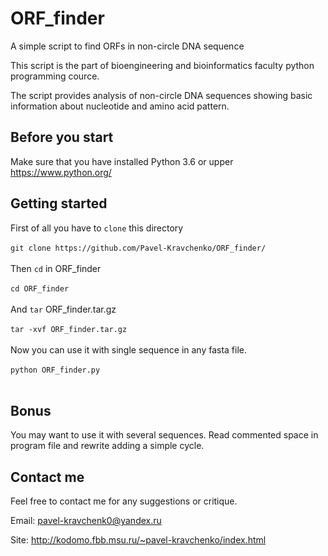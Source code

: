 # ORF_finder
A simple script to find ORFs in non-circle DNA sequence

This script is the part of bioengineering and bioinformatics faculty python programming cource.

The script provides analysis of non-circle DNA sequences showing basic information about nucleotide and amino acid pattern.

## Before you start

Make sure that you have installed Python 3.6 or upper https://www.python.org/

## Getting started

First of all you have to ```clone``` this directory</br></br>
```git clone https://github.com/Pavel-Kravchenko/ORF_finder/```</br></br>
Then ```cd``` in ORF_finder </br></br>
```cd ORF_finder```</br></br>
And ```tar``` ORF_finder.tar.gz</br></br>
```tar -xvf ORF_finder.tar.gz```</br></br>
Now you can use it with single sequence in any fasta file.</br></br>
```python ORF_finder.py```</br></br>

## Bonus
You may want to use it with several sequences. Read commented space in program file and rewrite adding a simple cycle.

## Contact me

Feel free to contact me for any suggestions or critique.

Email: pavel-kravchenk0@yandex.ru 

Site: http://kodomo.fbb.msu.ru/~pavel-kravchenko/index.html 
